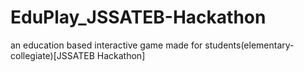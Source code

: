 # EduPlay_JSSATEB-Hackathon
an education based interactive game made for students(elementary-collegiate)[JSSATEB Hackathon]
